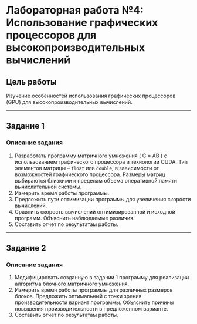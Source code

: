# Лабораторная работа №4: Использование графических процессоров для высокопроизводительных вычислений

## Цель работы
Изучение особенностей использования графических процессоров (GPU) для высокопроизводительных вычислений.

---

## Задание 1

### Описание задания
1. Разработать программу матричного умножения \( C = AB \) с использованием графического процессора и технологии CUDA. Тип элементов матрицы – `float` или `double`, в зависимости от возможностей графического процессора. Размеры матриц выбираются близкими к пределам объема оперативной памяти вычислительной системы.
2. Измерить время работы программы.
3. Предложить пути оптимизации программы для увеличения скорости вычислений.
4. Сравнить скорость вычислений оптимизированной и исходной программ. Объяснить наблюдаемые различия.
5. Составить отчет по результатам работы.

---

## Задание 2

### Описание задания
1. Модифицировать созданную в задании 1 программу для реализации алгоритма блочного матричного умножения.
2. Измерить время работы программы для различных размеров блоков. Предложить оптимальный с точки зрения производительности вариант программы. Объяснить причины повышения производительности в предложенном варианте.
3. Составить отчет по результатам работы.